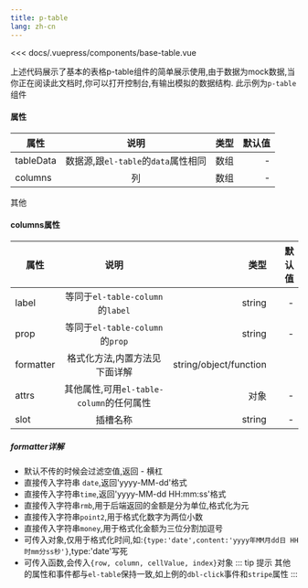 ```yaml
---
title: p-table
lang: zh-cn
---
```

<ClientOnly>
<base-table></base-table>
</ClientOnly>

<<< docs/.vuepress/components/base-table.vue

上述代码展示了基本的表格p-table组件的简单展示使用,由于数据为mock数据,当你正在阅读此文档时,你可以打开控制台,有输出模拟的数据结构.
此示例为`p-table`组件
#### 属性
| 属性| 说明|类型|默认值 |
| --- |:-----:| -----:| -----:
| tableData | 数据源,跟`el-table`的`data`属性相同 | 数组|-
| columns  | 列| 数组|-
其他
#### columns属性
| 属性| 说明|类型|默认值 |
| --- |:-----:| -----:| -----:
| label |  等同于`el-table-column`的`label`| string|-
| prop  | 等同于`el-table-column`的`prop`| string|-
| formatter  | 格式化方法,内置方法见下面详解| string/object/function| 
|attrs|其他属性,可用`el-table-column`的任何属性|对象|-|
|slot| 插槽名称|string|-|
##### formatter详解
- 默认不传的时候会过滤空值,返回 - 横杠
- 直接传入字符串 `date`,返回'yyyy-MM-dd'格式
- 直接传入字符串`time`,返回'yyyy-MM-dd HH:mm:ss'格式
- 直接传入字符串`rmb`,用于后端返回的金额是分为单位,格式化为元
- 直接传入字符串`point2`,用于格式化数字为两位小数
- 直接传入字符串`money`,用于格式化金额为三位分割加逗号
- 可传入对象,仅用于格式化时间,如:`{type:'date',content:'yyyy年MM月dd日 HH时mm分ss秒'}`,type:'date'写死
- 可传入函数,会传入`{row, column, cellValue, index}`对象
::: tip 提示
其他的属性和事件都与`el-table`保持一致,如上例的`dbl-click`事件和`stripe`属性
:::
